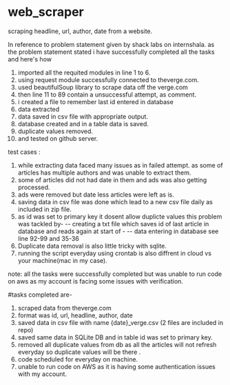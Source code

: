# web_scraper
scraping headline, url, author, date from a website.

In reference to problem statement given by shack labs on internshala.
as the problem statement stated i have successfully completed all the tasks and
here's how

1. imported all the requited modules in line 1 to 6.
2. using request module successfully connected to theverge.com.
3. used beautifulSoup library to scrape data off the verge.com 
4. then line 11 to 89 contain a unsuccessful attempt, as comment.
5. i created a file to remember last id entered in database
6. data extracted 
7. data saved in csv file with appropriate output.
8. database created and in a table data is saved.
9. duplicate values removed.
10. and tested on github server.


test cases :
1. while extracting data faced many issues as in failed attempt.
as some of articles has multiple authors and was unable to extract them.
2. some of articles did not had date in them and ads was also getting processed.
3. ads were removed but date less articles were left as is.
4. saving data in csv file was done which lead to a new csv file daily as included in zip file.
5. as id was set to primary key it dosent allow duplicte values this problem was tackled by-
-- creating a txt file which saves id of last article in database and reads again at start of -
-- data entering in database see line 92-99 and 35-36
6. Duplicate data removal is also little tricky with sqlite.
7. running the script everyday using crontab is also diffrent in cloud vs your machine(mac in my case).




note: all the tasks were successfully completed but was unable to run code on aws as my account is
facing some issues with verification.




#tasks completed are-
1. scraped data from theverge.com
2. format was id, url, headline, author, date
3. saved data in csv file with name {date}_verge.csv (2 files are included in repo)
4. saved same data in SQLite DB and in table id was set to primary key.
5. removed all duplicate values from db as all the articles will not refresh everyday so duplicate values will be there .
6. code scheduled for everyday on machine.
7. unable to run code on AWS as it is having some authentication issues with my account.
